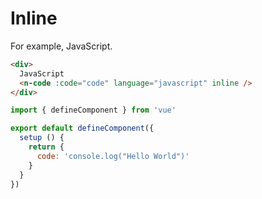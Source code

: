 # Inline

For example, JavaScript.

```html
<div>
  JavaScript
  <n-code :code="code" language="javascript" inline />
</div>
```

```js
import { defineComponent } from 'vue'

export default defineComponent({
  setup () {
    return {
      code: 'console.log("Hello World")'
    }
  }
})
```
